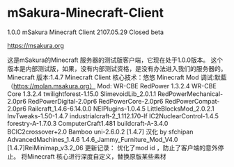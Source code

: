# mSakura-Minecraft-Client

1.0.0 mSakura Minecraft Client
2107.05.29
Closed beta

https://msakura.org

这是mSakura的Minecraft 服务器的测试版客户端，它现在处于1.0.0版本。
这个版本是内部测试版，如果，没有内部测试资格，是没有办法进入我们的服务器的。
Minecraft 版本:1.4.7
Minecraft Client 核心技术：悠悠
Minecraft Mod 调试:默藍（https://molan.msakura.org）
Mod:
WR-CBE RedPower 1.3.2.4
WR-CBE Core 1.3.2.4
twilightforest-1.15.0
SlimevoidLib_2.0.1.1
RedPowerMechanical-2.0pr6
RedPowerDigital-2.0pr6
RedPowerCore-2.0pr6
RedPowerCompat-2.0pr6
Railcraft_1.4.6-6.14.0.0
NEIPlugins-1.0.4.5
LittleBlocksMod_2.0.2.1
InvTweaks-1.50-1.4.7
industrialcraft-2_1.112.170-lf
IC2NuclearControl-1.4.5
forestry-A-1.7.0.3
ComputerCraft1.481
buildcraft-A-3.4.0
BCIC2crossover+2.0
Bamboo uni-2.6.0.2 [1.4.7] 汉化 by sfchipan
AdvancedMachines_1.4.6
1.4.6_Jammy_Furniture_Mod_V4.0
[1.4.7]ReiMinimap_v3.2_06
更新记录：
优化了mod id ，防止了客户端的意外停止。
将Minecraft 核心进行深度自定义，替换原版某些素材

